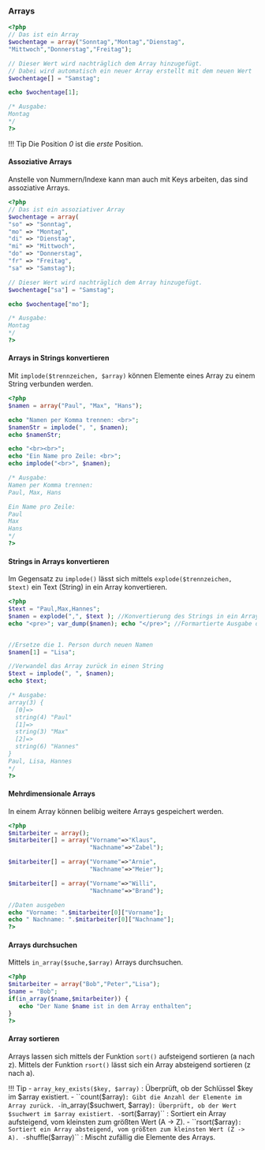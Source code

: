 ### Arrays
````php
<?php
// Das ist ein Array
$wochentage = array("Sonntag","Montag","Dienstag",
"Mittwoch","Donnerstag","Freitag");

// Dieser Wert wird nachträglich dem Array hinzugefügt.
// Dabei wird automatisch ein neuer Array erstellt mit dem neuen Wert
$wochentage[] = "Samstag";

echo $wochentage[1];

/* Ausgabe:
Montag
*/
?>
````
!!! Tip
    Die Position *0* ist die *erste* Position.


#### Assoziative Arrays
Anstelle von Nummern/Indexe kann man auch mit Keys arbeiten, das sind assoziative Arrays.

````php
<?php
// Das ist ein assoziativer Array
$wochentage = array(
"so" => "Sonntag",
"mo" => "Montag",
"di" => "Dienstag",
"mi" => "Mittwoch",
"do" => "Donnerstag",
"fr" => "Freitag",
"sa" => "Samstag");

// Dieser Wert wird nachträglich dem Array hinzugefügt.
$wochentage["sa"] = "Samstag";

echo $wochentage["mo"];

/* Ausgabe:
Montag
*/
?>
````

#### Arrays in Strings konvertieren
Mit ``implode($trennzeichen, $array)`` können Elemente eines Array zu einem String verbunden werden.

````php
<?php
$namen = array("Paul", "Max", "Hans");

echo "Namen per Komma trennen: <br>";
$namenStr = implode(", ", $namen);
echo $namenStr; 

echo "<br><br>";
echo "Ein Name pro Zeile: <br>";
echo implode("<br>", $namen);

/* Ausgabe:
Namen per Komma trennen:
Paul, Max, Hans

Ein Name pro Zeile:
Paul
Max
Hans
*/
?>
````

#### Strings in Arrays konvertieren
Im Gegensatz zu ``implode()``  lässt sich mittels ``explode($trennzeichen, $text)``  ein Text (String) in ein Array konvertieren.

````php
<?php
$text = "Paul,Max,Hannes";
$namen = explode(",", $text ); //Konvertierung des Strings in ein Array
echo "<pre>"; var_dump($namen); echo "</pre>"; //Formartierte Ausgabe des Arrays


//Ersetze die 1. Person durch neuen Namen
$namen[1] = "Lisa";

//Verwandel das Array zurück in einen String
$text = implode(", ", $namen);
echo $text;

/* Ausgabe:
array(3) {
  [0]=>
  string(4) "Paul"
  [1]=>
  string(3) "Max"
  [2]=>
  string(6) "Hannes"
}
Paul, Lisa, Hannes
*/
?>
````

#### Mehrdimensionale Arrays
In einem Array können belibig weitere Arrays gespeichert werden.
````php
<?php
$mitarbeiter = array();
$mitarbeiter[] = array("Vorname"=>"Klaus",
                       "Nachname"=>"Zabel");

$mitarbeiter[] = array("Vorname"=>"Arnie",
                       "Nachname"=>"Meier");

$mitarbeiter[] = array("Vorname"=>"Willi",
                       "Nachname"=>"Brand");

//Daten ausgeben
echo "Vorname: ".$mitarbeiter[0]["Vorname"];
echo " Nachname: ".$mitarbeiter[0]["Nachname"];
?>
````

#### Arrays durchsuchen
Mittels ``in_array($suche,$array)`` Arrays durchsuchen.

````php
<?php
$mitarbeiter = array("Bob","Peter","Lisa");
$name = "Bob";
if(in_array($name,$mitarbeiter)) {
   echo "Der Name $name ist in dem Array enthalten";
}
?>
````

#### Array sortieren
Arrays lassen sich mittels der Funktion ``sort()``  aufsteigend sortieren (a nach z). Mittels der Funktion ``rsort()``  lässt sich ein Array absteigend sortieren (z nach a).

!!! Tip
    - ``array_key_exists($key, $array)`` : Überprüft, ob der Schlüssel $key im $array existiert.
    - ``count($array)`` : Gibt die Anzahl der Elemente im Array zurück.
    - ``in_array($suchwert, $array)`` : Überprüft, ob der Wert $suchwert im $array existiert.
    - ``sort($array)`` : Sortiert ein Array aufsteigend, vom kleinsten zum größten Wert (A -> Z).
    - ``rsort($array)`` : Sortiert ein Array absteigend, vom größten zum kleinsten Wert (Z -> A).
    - ``shuffle($array)`` : Mischt zufällig die Elemente des Arrays.